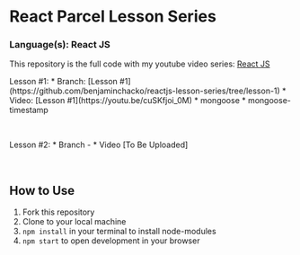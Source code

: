 # React Parcel Lesson Series
### Language(s): React JS

This repository is the full code with my youtube video series: [React JS](https://www.youtube.com/playlist?list=PLWUQJ519A7tdSDCeS729NLUAcLW81sLIH)

<p>Lesson #1:
* Branch: [Lesson #1](https://github.com/benjaminchacko/reactjs-lesson-series/tree/lesson-1)
* Video: [Lesson #1](https://youtu.be/cuSKfjoi_0M)
* mongoose
* mongoose-timestamp
</p>
<br />
<p>
Lesson #2: 
* Branch - 
* Video [To Be Uploaded]
</p> 
<br />

  
## How to Use
1. Fork this repository
2. Clone to your local machine
3. `npm install` in your terminal to install node-modules
4. `npm start` to open development in your browser
